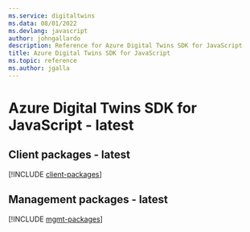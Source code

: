 ```yaml
---
ms.service: digitaltwins
ms.data: 08/01/2022
ms.devlang: javascript
author: johngallardo
description: Reference for Azure Digital Twins SDK for JavaScript
title: Azure Digital Twins SDK for JavaScript
ms.topic: reference
ms.author: jgalla
---
```

# Azure Digital Twins SDK for JavaScript - latest

## Client packages - latest
[!INCLUDE [client-packages](digital-twins-client-index.md)]
## Management packages - latest
[!INCLUDE [mgmt-packages](digital-twins-mgmt-index.md)]